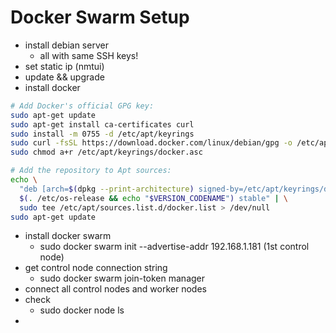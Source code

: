 # Docker Swarm Setup

- install debian server
  - all with same SSH keys!
- set static ip (nmtui)
- update && upgrade
- install docker
```BASH
# Add Docker's official GPG key:
sudo apt-get update
sudo apt-get install ca-certificates curl
sudo install -m 0755 -d /etc/apt/keyrings
sudo curl -fsSL https://download.docker.com/linux/debian/gpg -o /etc/apt/keyrings/docker.asc
sudo chmod a+r /etc/apt/keyrings/docker.asc

# Add the repository to Apt sources:
echo \
  "deb [arch=$(dpkg --print-architecture) signed-by=/etc/apt/keyrings/docker.asc] https://download.docker.com/linux/debian \
  $(. /etc/os-release && echo "$VERSION_CODENAME") stable" | \
  sudo tee /etc/apt/sources.list.d/docker.list > /dev/null
sudo apt-get update
```
- install docker swarm
  - sudo docker swarm init --advertise-addr 192.168.1.181 (1st control node)
- get control node connection string
  - sudo docker swarm join-token manager
- connect all control nodes and worker nodes
- check
  - sudo docker node ls
- 
